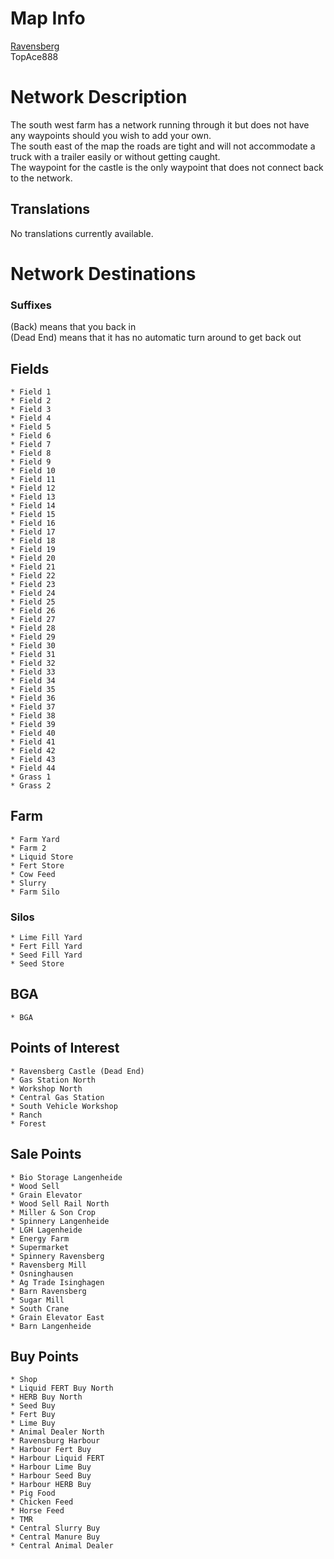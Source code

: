 # Map Info
[Ravensberg](https://farming-simulator.com/mod.php?lang=en&country=us&mod_id=190050&title=fs2019)  
TopAce888

# Network Description
The south west farm has a network running through it but does not have any waypoints should you wish to add your own.  
The south east of the map the roads are tight and will not accommodate a truck with a trailer easily or without getting caught.  
The waypoint for the castle is the only waypoint that does not connect back to the network.

## Translations
No translations currently available.

# Network Destinations
### Suffixes
(Back) means that you back in  
(Dead End) means that it has no automatic turn around to get back out

## Fields
	* Field 1
	* Field 2
	* Field 3
	* Field 4
	* Field 5
	* Field 6
	* Field 7
	* Field 8
	* Field 9
	* Field 10
	* Field 11
	* Field 12
	* Field 13
	* Field 14
	* Field 15
	* Field 16
	* Field 17
	* Field 18
	* Field 19
	* Field 20
	* Field 21
	* Field 22
	* Field 23
	* Field 24
	* Field 25
	* Field 26
	* Field 27
	* Field 28
	* Field 29
	* Field 30
	* Field 31
	* Field 32
	* Field 33
	* Field 34
	* Field 35
	* Field 36
	* Field 37
	* Field 38
	* Field 39
	* Field 40
	* Field 41
	* Field 42
	* Field 43
	* Field 44
	* Grass 1
	* Grass 2

## Farm
	* Farm Yard
	* Farm 2
	* Liquid Store
	* Fert Store
	* Cow Feed
	* Slurry
	* Farm Silo

### Silos
	* Lime Fill Yard
	* Fert Fill Yard
	* Seed Fill Yard
	* Seed Store

## BGA
	* BGA

## Points of Interest
	* Ravensberg Castle (Dead End)
	* Gas Station North
	* Workshop North
	* Central Gas Station
	* South Vehicle Workshop
	* Ranch
	* Forest

## Sale Points
	* Bio Storage Langenheide
	* Wood Sell
	* Grain Elevator
	* Wood Sell Rail North
	* Miller & Son Crop
	* Spinnery Langenheide
	* LGH Lagenheide
	* Energy Farm
	* Supermarket
	* Spinnery Ravensberg
	* Ravensberg Mill
	* Osninghausen
	* Ag Trade Isinghagen
	* Barn Ravensberg
	* Sugar Mill
	* South Crane
	* Grain Elevator East
	* Barn Langenheide

## Buy Points
	* Shop
	* Liquid FERT Buy North
	* HERB Buy North
	* Seed Buy
	* Fert Buy
	* Lime Buy
	* Animal Dealer North
	* Ravensburg Harbour
	* Harbour Fert Buy
	* Harbour Liquid FERT
	* Harbour Lime Buy
	* Harbour Seed Buy
	* Harbour HERB Buy
	* Pig Food
	* Chicken Feed
	* Horse Feed
	* TMR
	* Central Slurry Buy
	* Central Manure Buy
	* Central Animal Dealer
	
